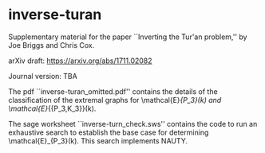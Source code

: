 # inverse-turan
Supplementary material for the paper ``Inverting the Tur\'an problem,'' by Joe Briggs and Chris Cox.

arXiv draft: https://arxiv.org/abs/1711.02082

Journal version: TBA

The pdf ``inverse-turan_omitted.pdf'' contains the details of the classification of the extremal graphs for \mathcal{E}_{P_3}(k) and \mathcal{E}_{\{P_3,K_3\}}(k).

The sage worksheet ``inverse-turn_check.sws'' contains the code to run an exhaustive search to establish the base case for determining \mathcal{E}_{P_3}(k). This search implements NAUTY.
